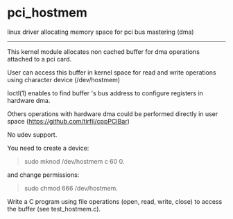# pci_hostmem
linux driver allocating memory space for pci bus mastering (dma)

----

This kernel module allocates non cached buffer for dma operations
attached to a pci card.

User can access this buffer in kernel space for read and write operations using
character device (/dev/hostmem)

Ioctl(1) enables to find buffer 's bus address to configure registers in hardware dma.

Others operations with hardware dma could be performed directly in user
space (https://github.com/tirfil/cppPCIBar)

No udev support.

You need to create a device: 
> sudo mknod /dev/hostmem c 60 0.

and change permissions: 
> sudo chmod 666 /dev/hostmem.

Write a C program using file operations (open, read, write, close) to access the buffer (see test_hostmem.c).
